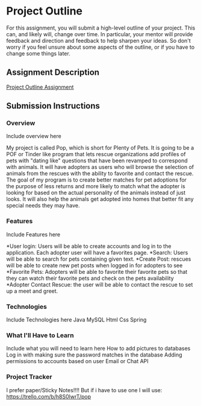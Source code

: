 # Project Outline
For this assignment, you will submit a high-level outline of your project. This can, and likely will, change over time. In particular, your mentor will provide feedback and direction and feedback to help sharpen your ideas. So don't worry if you feel unsure about some aspects of the outline, or if you have to change some things later.

## Assignment Description
[Project Outline Assignment](https://education.launchcode.org/liftoff/assignments/project-outline/)

## Submission Instructions

### Overview
Include overview here

My project is called Pop, which is short for Plenty of Pets. It is going to be a POF or Tinder like program that lets rescue organizations add
profiles of pets with "dating like" questions that have been revamped to correspond with animals. It will have adopters as users who will browse
the selection of animals from the rescues with the ability to favorite and contact the rescue. The goal of my program is to create better
matches for pet adoptions for the purpose of less returns and more likely to match what the adopter is looking for based on the actual personality
of the animals instead of just looks. It will also help the animals get adopted into homes that better fit any special needs they may have.

### Features
Include Features here

*User login: Users will be able to create accounts and log in to the application. Each adopter user will have a favorites page.
*Search: Users will be able to search for pets containing given text.
*Create Post: rescues will be able to create new pet posts when logged in for adopters to see
*Favorite Pets: Adopters will be able to favorite their favorite pets so that they can watch their favorite pets and check on the pets availability
*Adopter Contact Rescue: the user will be able to contact the rescue to set up a meet and greet.

### Technologies
Include Technologies here
Java
MySQL
Html
Css
Spring

### What I'll Have to Learn
Include what you will need to learn here
How to add pictures to databases
Log in with making sure the password matches in the database
Adding permissions to accounts based on user
Email or Chat API

### Project Tracker
I prefer paper/Sticky Notes!!!! But if i have to use one I will use:  https://trello.com/b/h8S0lwrT/pop
